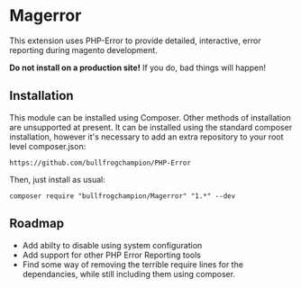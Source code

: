 Magerror
========

This extension uses PHP-Error to provide detailed, interactive, error reporting during magento development.

**Do not install on a production site!** If you do, bad things will happen!

Installation
------------

This module can be installed using Composer. Other methods of installation are unsupported at present. It can be
installed using the standard composer installation, however it's necessary to add an extra repository to your root
level composer.json:

    https://github.com/bullfrogchampion/PHP-Error

Then, just install as usual:
 
    composer require "bullfrogchampion/Magerror" "1.*" --dev

Roadmap
-------

 - Add abilty to disable using system configuration
 - Add support for other PHP Error Reporting tools
 - Find some way of removing the terrible require lines for the dependancies, while still including them using composer.